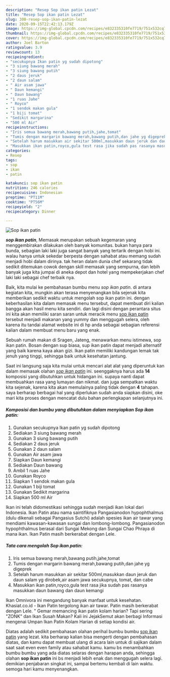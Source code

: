 ```yaml
---
description: "Resep Sop ikan patin Lezat"
title: "Resep Sop ikan patin Lezat"
slug: 300-resep-sop-ikan-patin-lezat
date: 2020-09-15T22:42:13.179Z
image: https://img-global.cpcdn.com/recipes/e832335310fe7719/751x532cq70/sop-ikan-patin-foto-resep-utama.jpg
thumbnail: https://img-global.cpcdn.com/recipes/e832335310fe7719/751x532cq70/sop-ikan-patin-foto-resep-utama.jpg
cover: https://img-global.cpcdn.com/recipes/e832335310fe7719/751x532cq70/sop-ikan-patin-foto-resep-utama.jpg
author: Joel Barton
ratingvalue: 3.9
reviewcount: 13
recipeingredient:
- "secukupnya Ikan patin yg sudah dipotong"
- "3 siung bawang merah"
- "3 siung bawang putih"
- "2 daus jeruk"
- "2 daun salam"
- " Air asam jawa"
- " Daun kemangi"
- " Daun bawang"
- "1 ruas Jahe"
- " Royco"
- "1 sendok makan gula"
- "1 biji tomat"
- "Sedikit margarina"
- "500 ml Air"
recipeinstructions:
- "Iris semua bawang merah,bawang putih,jahe,tomat"
- "Tumis dengan margarin bawang merah,bawang putih,dan jahe yg digeprek"
- "Setelah harum masukkan air sekitar 500ml,masukkan daun jeruk dan daun salam yg dirobek,air asam jawa secukupnya, tomat, dan cabe"
- "Masukkan ikan patin,royco,gula test rasa jika sudah pas rasanya masukkan daun bawang dan daun kemangi"
categories:
- Resep
tags:
- sop
- ikan
- patin

katakunci: sop ikan patin 
nutrition: 246 calories
recipecuisine: Indonesian
preptime: "PT11M"
cooktime: "PT56M"
recipeyield: "2"
recipecategory: Dinner

---
```



![Sop ikan patin](https://img-global.cpcdn.com/recipes/e832335310fe7719/751x532cq70/sop-ikan-patin-foto-resep-utama.jpg)

<b><i>sop ikan patin</i></b>, Memasak merupakan sebuah kegemaran yang menggembirakan dilakukan oleh banyak komunitas. bukan hanya para bunda, sebagian laki laki juga sangat banyak yang tertarik dengan hobi ini. walau hanya untuk sekedar berpesta dengan sahabat atau memang sudah menjadi hobi dalam dirinya. tak heran dalam dunia chef sekarang tidak sedikit ditemukan cowok dengan skill memasak yang sempurna, dan lebih banyak juga kita jumpai di aneka depot dan hotel yang mempekerjakan chef laki laki sebagai chef terbaik nya.

Baik, kita mulai ke pembahasan bumbu menu <i>sop ikan patin</i>. di antara kegiatan kita, mungkin akan terasa menyenangkan bila sejenak kita memberikan sedikit waktu untuk mengolah sop ikan patin ini. dengan keberhasilan kita dalam memasak menu tersebut, dapat membuat diri kalian bangga akan hasil menu kita sendiri. dan lagi disini dengan perantara situs ini kita akan memiliki saran saran untuk meracik menu <u>sop ikan patin</u> tersebut menjadi makanan yang yummy dan menggugah selera, oleh karena itu tandai alamat website ini di hp anda sebagai sebagian referensi kalian dalam membuat menu baru yang enak.

Sebuah rumah makan di Sragen, Jateng, menawarkan menu istimewa, sop ikan patin. Bosan dengan sup biasa, sup ikan patin dapat menjadi alternatif yang baik karena kaya akan gizi. Ikan patin memiliki kandungan lemak tak jenuh yang tinggi, sehingga baik untuk kesehatan jantung.


Saat ini langsung saja kita mulai untuk mencari alat alat yang diperuntuk kan dalam memasak olahan <u><i>sop ikan patin</i></u> ini. seenggaknya harus ada <b>14</b> komposisi yang dibutuhkan untuk hidangan ini. supaya nanti dapat membuahkan rasa yang lumayan dan nikmat. dan juga sempatkan waktu kita sejenak, karena kita akan memulainya paling tidak dengan <b>4</b> tahapan. saya berharap berbagai hal yang diperlukan sudah anda siapkan disini, oke mari kita proses dengan mencatat dulu bahan perlengkapan selanjutnya ini.

<!--inarticleads1-->

##### Komposisi dan bumbu yang dibutuhkan dalam menyiapkan Sop ikan patin:

1. Gunakan secukupnya Ikan patin yg sudah dipotong
1. Sediakan 3 siung bawang merah
1. Gunakan 3 siung bawang putih
1. Sediakan 2 daus jeruk
1. Gunakan 2 daun salam
1. Gunakan  Air asam jawa
1. Siapkan  Daun kemangi
1. Sediakan  Daun bawang
1. Ambil 1 ruas Jahe
1. Gunakan  Royco
1. Siapkan 1 sendok makan gula
1. Gunakan 1 biji tomat
1. Gunakan Sedikit margarina
1. Siapkan 500 ml Air


Ikan ini telah didomestikasi sehingga sudah menjadi ikan lokal dari Indonesia. Ikan Patin atau nama saintifiknya Pangasianodon hypophthalmus (dulu dikenali sebagai Pangasius Sutchi) adalah spesies ikan air tawar yang mendiami kawasan-kawasan sungai dan lombong-lombong. Pangasianodon hypophthalmus berasal dari Sungai Mekong dan Sungai Chao Phraya di mana ikan. Ikan Patin masih berkerabat dengan Lele. 

<!--inarticleads2-->

##### Tata cara mengolah Sop ikan patin:

1. Iris semua bawang merah,bawang putih,jahe,tomat
1. Tumis dengan margarin bawang merah,bawang putih,dan jahe yg digeprek
1. Setelah harum masukkan air sekitar 500ml,masukkan daun jeruk dan daun salam yg dirobek,air asam jawa secukupnya, tomat, dan cabe
1. Masukkan ikan patin,royco,gula test rasa jika sudah pas rasanya masukkan daun bawang dan daun kemangi


Ikan Omnivora ini mengandung banyak manfaat untuk kesehatan. Khasiat.co.id - Ikan Patin tergolong ikan air tawar. Patin masih berkerabat dengan Lele. &#34; Gemar memancing ikan patin kolam harian? Tapi sering &#34;ZONK&#34; dan Ikan Susah Makan? Kali ini JejakSemut akan berbagi Informasi mengenai Umpan Ikan Patin Kolam Harian di setiap kondisi air. 

Diatas adalah sedikit pembahasan olahan perihal bumbu bumbu <u>sop ikan patin</u> yang lezat. kita berharap kalian bisa mengerti dengan pembahasan diatas, dan kamu dapat membuat ulang di acara lain untuk di sajikan dalam saat saat even even family atau sahabat kamu. kamu bs menambahkan bumbu bumbu yang ada diatas selaras dengan harapan anda, sehingga olahan <b>sop ikan patin</b> ini bs menjadi lebih enak dan menggugah selera lagi. demikian penjabaran singkat ini, sampai bertemu kembali di lain waktu. semoga hari kamu menyenangkan.
